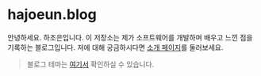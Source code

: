 # hajoeun.blog

안녕하세요. 하조은입니다. 이 저장소는 제가 소프트웨어를 개발하며 배우고 느낀 점을 기록하는 블로그입니다. 저에 대해 궁금하시다면 [소개 페이지](https://hajoeun.blog/about)를 둘러보세요.

<!-- FIXME: rauchg/blog 라이센스 표시 -->

> 블로그 테마는 [여기서](https://github.com/LekoArts/gatsby-themes/tree/master/themes/gatsby-theme-minimal-blog) 확인하실 수 있습니다.

